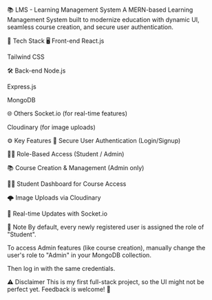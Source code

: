 📚 LMS - Learning Management System
A MERN-based Learning Management System built to modernize education with dynamic UI, seamless course creation, and secure user authentication.

🚀 Tech Stack
🖥️ Front-end
React.js

Tailwind CSS

🛠️ Back-end
Node.js

Express.js

MongoDB

🌐 Others
Socket.io (for real-time features)

Cloudinary (for image uploads)

⚙️ Key Features
🔐 Secure User Authentication (Login/Signup)

🧑‍🏫 Role-Based Access (Student / Admin)

📚 Course Creation & Management (Admin only)

🧑‍🎓 Student Dashboard for Course Access

🌩️ Image Uploads via Cloudinary

📡 Real-time Updates with Socket.io

📝 Note
By default, every newly registered user is assigned the role of "Student".

To access Admin features (like course creation), manually change the user's role to "Admin" in your MongoDB collection.

Then log in with the same credentials.

⚠️ Disclaimer
This is my first full-stack project, so the UI might not be perfect yet. Feedback is welcome! 🙌
